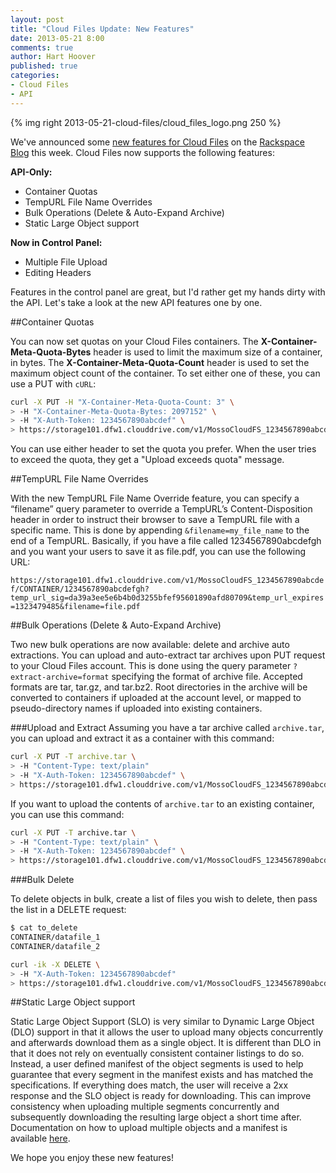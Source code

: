 ```yaml
---
layout: post
title: "Cloud Files Update: New Features"
date: 2013-05-21 8:00
comments: true
author: Hart Hoover
published: true
categories: 
- Cloud Files
- API
---
```

{% img right 2013-05-21-cloud-files/cloud_files_logo.png 250 %}

We've announced some [new features for Cloud Files][1] on the [Rackspace Blog][2] this week. Cloud Files now supports the following features:

**API-Only:**

* Container Quotas
* TempURL File Name Overrides
* Bulk Operations (Delete & Auto-Expand Archive)
* Static Large Object support

**Now in Control Panel:**

* Multiple File Upload
* Editing Headers

Features in the control panel are great, but I'd rather get my hands dirty with the API. Let's take a look at the new API features one by one.

<!-- more -->

##Container Quotas

You can now set quotas on your Cloud Files containers. The **X-Container-Meta-Quota-Bytes** header is used to limit the maximum size of a container, in bytes. The **X-Container-Meta-Quota-Count** header is used to set the maximum object count of the container. To set either one of these, you can use a PUT with `cURL`:

```bash
curl -X PUT -H "X-Container-Meta-Quota-Count: 3" \
> -H "X-Container-Meta-Quota-Bytes: 2097152" \
> -H "X-Auth-Token: 1234567890abcdef" \
> https://storage101.dfw1.clouddrive.com/v1/MossoCloudFS_1234567890abcdef/CONTAINER
```

You can use either header to set the quota you prefer. When the user tries to exceed the quota, they get a "Upload exceeds quota" message.

##TempURL File Name Overrides

With the new TempURL File Name Override feature, you can specify a “filename” query parameter to override a TempURL’s Content-Disposition header in order to instruct their browser to save a TempURL file with a specific name. This is done by appending `&filename=my_file_name` to the end of a TempURL. Basically, if you have a file called 1234567890abcdefgh and you want your users to save it as file.pdf, you can use the following URL:

`https://storage101.dfw1.clouddrive.com/v1/MossoCloudFS_1234567890abcdef/CONTAINER/1234567890abcdefgh?temp_url_sig=da39a3ee5e6b4b0d3255bfef95601890afd80709&temp_url_expires=1323479485&filename=file.pdf`

##Bulk Operations (Delete & Auto-Expand Archive)

Two new bulk operations are now available: delete and archive auto extractions. You can upload and auto-extract tar archives upon PUT request to your Cloud Files account. This is done using the query parameter `?extract-archive=format` specifying the format of archive file. Accepted formats are tar, tar.gz, and tar.bz2. Root directories in the archive will be converted to containers if uploaded at the account level, or mapped to pseudo-directory names if uploaded into existing containers.

###Upload and Extract
Assuming you have a tar archive called `archive.tar`, you can upload and extract it as a container with this command:

```bash
curl -X PUT -T archive.tar \
> -H "Content-Type: text/plain"
> -H "X-Auth-Token: 1234567890abcdef" \
> https://storage101.dfw1.clouddrive.com/v1/MossoCloudFS_1234567890abcdef/?extract-archive=tar
```

If you want to upload the contents of `archive.tar` to an existing container, you can use this command:

```bash
curl -X PUT -T archive.tar \
> -H "Content-Type: text/plain" \
> -H "X-Auth-Token: 1234567890abcdef" \
> https://storage101.dfw1.clouddrive.com/v1/MossoCloudFS_1234567890abcdef/CONTAINER/?extract-archive=tar
```

###Bulk Delete

To delete objects in bulk, create a list of files you wish to delete, then pass the list in a DELETE request:

```bash
$ cat to_delete
CONTAINER/datafile_1
CONTAINER/datafile_2
```

```bash
curl -ik -X DELETE \
> -H "X-Auth-Token: 1234567890abcdef"
> https://storage101.dfw1.clouddrive.com/v1/MossoCloudFS_1234567890abcdef/?bulk-delete -T to_delete
```

##Static Large Object support

Static Large Object Support (SLO) is very similar to Dynamic Large Object (DLO) support in that it allows the user to upload many objects concurrently and afterwards download them as a single object. It is different than DLO in that it does not rely on eventually consistent container listings to do so. Instead, a user defined manifest of the object segments is used to help guarantee that every segment in the manifest exists and has matched the specifications. If everything does match, the user will receive a 2xx response and the SLO object is ready for downloading. This can improve consistency when uploading multiple segments concurrently and subsequently downloading the resulting large object a short time after. Documentation on how to upload multiple objects and a manifest is available [here][3].

We hope you enjoy these new features!

[1]: http://www.rackspace.com/blog/cloud-files-update-new-api-only-and-control-panel-features/
[2]: http://www.rackspace.com/blog
[3]: http://docs.rackspace.com/files/api/v1/cf-devguide/content/Static_Large_Object-d1e2226.html